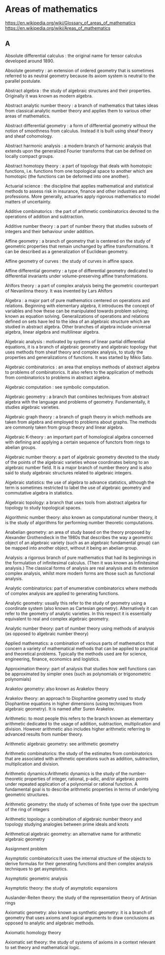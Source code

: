 # Areas of mathematics

https://en.wikipedia.org/wiki/Glossary_of_areas_of_mathematics
https://en.wikipedia.org/wiki/Areas_of_mathematics

## A

Absolute differential calculus
  : the original name for tensor calculus developed around 1890.

Absolute geometry
  : an extension of ordered geometry that is sometimes referred to as neutral geometry because its axiom system is neutral to the parallel postulate.

Abstract algebra
  : the study of algebraic structures and their properties. Originally it was known as modern algebra.

Abstract analytic number theory
  : a branch of mathematics that takes ideas from classical analytic number theory and applies them to various other areas of mathematics.

Abstract differential geometry
  : a form of differential geometry without the notion of smoothness from calculus. Instead it is built using sheaf theory and sheaf cohomology.

Abstract harmonic analysis
  : a modern branch of harmonic analysis that extends upon the generalized Fourier transforms that can be defined on locally compact groups.

Abstract homotopy theory
  : a part of topology that deals with homotopic functions, i.e. functions from one topological space to another which are homotopic (the functions can be deformed into one another).

Actuarial science
  : the discipline that applies mathematical and statistical methods to assess risk in insurance, finance and other industries and professions. More generally, actuaries apply rigorous mathematics to model matters of uncertainty.

Additive combinatorics
  : the part of arithmetic combinatorics devoted to the operations of addition and subtraction.

Additive number theory
  : a part of number theory that studies subsets of integers and their behaviour under addition.

Affine geometry
  : a branch of geometry that is centered on the study of geometric properties that remain unchanged by affine transformations. It can be described as a generalization of Euclidean geometry.

Affine geometry of curves
  : the study of curves in affine space.

Affine differential geometry
  : a type of differential geometry dedicated to differential invariants under volume-preserving affine transformations.

Ahlfors theory
  : a part of complex analysis being the geometric counterpart of Nevanlinna theory. It was invented by Lars Ahlfors

Algebra
  : a major part of pure mathematics centered on operations and relations. Beginning with elementary algebra, it introduces the concept of variables and how these can be manipulated towards problem solving; known as equation solving. Generalizations of operations and relations defined on sets have led to the idea of an algebraic structure which are studied in abstract algebra. Other branches of algebra include universal algebra, linear algebra and multilinear algebra.

Algebraic analysis
  : motivated by systems of linear partial differential equations, it is a branch of algebraic geometry and algebraic topology that uses methods from sheaf theory and complex analysis, to study the properties and generalizations of functions. It was started by Mikio Sato.

Algebraic combinatorics
  : an area that employs methods of abstract algebra to problems of combinatorics. It also refers to the application of methods from combinatorics to problems in abstract algebra.

Algebraic computation
  : see symbolic computation.

Algebraic geometry
  : a branch that combines techniques from abstract algebra with the language and problems of geometry. Fundamentally, it studies algebraic varieties.

Algebraic graph theory
  : a branch of graph theory in which methods are taken from algebra and employed to problems about graphs. The methods are commonly taken from group theory and linear algebra.

Algebraic K-theory
  : an important part of homological algebra concerned with defining and applying a certain sequence of functors from rings to abelian groups.

Algebraic number theory: a part of algebraic geometry devoted to the study of the points of the algebraic varieties whose coordinates belong to an algebraic number field. It is a major branch of number theory and is also said to study algebraic structures related to algebraic integers.

Algebraic statistics: the use of algebra to advance statistics, although the term is sometimes restricted to label the use of algebraic geometry and commutative algebra in statistics.

Algebraic topology: a branch that uses tools from abstract algebra for topology to study topological spaces.

Algorithmic number theory: also known as computational number theory, it is the study of algorithms for performing number theoretic computations.

Anabelian geometry: an area of study based on the theory proposed by Alexander Grothendieck in the 1980s that describes the way a geometric object of an algebraic variety (such as an algebraic fundamental group) can be mapped into another object, without it being an abelian group.

Analysis: a rigorous branch of pure mathematics that had its beginnings in the formulation of infinitesimal calculus. (Then it was known as infinitesimal analysis.) The classical forms of analysis are real analysis and its extension complex analysis, whilst more modern forms are those such as functional analysis.

Analytic combinatorics: part of enumerative combinatorics where methods of complex analysis are applied to generating functions.

Analytic geometry: usually this refer to the study of geometry using a coordinate system (also known as Cartesian geometry). Alternatively it can refer to the geometry of analytic varieties. In this respect it is essentially equivalent to real and complex algebraic geometry.

Analytic number theory: part of number theory using methods of analysis (as opposed to algebraic number theory)

Applied mathematics: a combination of various parts of mathematics that concern a variety of mathematical methods that can be applied to practical and theoretical problems. Typically the methods used are for science, engineering, finance, economics and logistics.

Approximation theory: part of analysis that studies how well functions can be approximated by simpler ones (such as polynomials or trigonometric polynomials)

Arakelov geometry: also known as Arakelov theory

Arakelov theory: an approach to Diophantine geometry used to study Diophantine equations in higher dimensions (using techniques from algebraic geometry). It is named after Suren Arakelov.

Arithmetic: to most people this refers to the branch known as elementary arithmetic dedicated to the usage of addition, subtraction, multiplication and division. However arithmetic also includes higher arithmetic referring to advanced results from number theory.

Arithmetic algebraic geometry: see arithmetic geometry

Arithmetic combinatorics: the study of the estimates from combinatorics that are associated with arithmetic operations such as addition, subtraction, multiplication and division.

Arithmetic dynamics:Arithmetic dynamics is the study of the number-theoretic properties of integer, rational, p-adic, and/or algebraic points under repeated application of a polynomial or rational function. A fundamental goal is to describe arithmetic properties in terms of underlying geometric structures.

Arithmetic geometry: the study of schemes of finite type over the spectrum of the ring of integers

Arithmetic topology: a combination of algebraic number theory and topology studying analogies between prime ideals and knots

Arithmetical algebraic geometry: an alternative name for arithmetic algebraic geometry

Assignment problem

Asymptotic combinatorics:It uses the internal structure of the objects to derive formulas for their generating functions and then complex analysis techniques to get asymptotics.

Asymptotic geometric analysis

Asymptotic theory: the study of asymptotic expansions

Auslander-Reiten theory: the study of the representation theory of Artinian rings

Axiomatic geometry: also known as synthetic geometry: it is a branch of geometry that uses axioms and logical arguments to draw conclusions as opposed to analytic and algebraic methods.

Axiomatic homology theory

Axiomatic set theory: the study of systems of axioms in a context relevant to set theory and mathematical logic.
